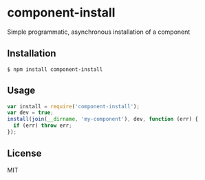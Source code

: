 # component-install

Simple programmatic, asynchronous installation of a component

## Installation

    $ npm install component-install

## Usage

```javascript
var install = require('component-install');
var dev = true;
install(join(__dirname, 'my-component'), dev, function (err) {
  if (err) throw err;
});
```

## License

  MIT